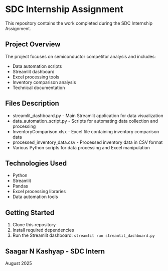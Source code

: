 ﻿# SDC Internship Assignment

This repository contains the work completed during the SDC Internship Assignment.

## Project Overview

The project focuses on semiconductor competitor analysis and includes:
- Data automation scripts
- Streamlit dashboard
- Excel processing tools
- Inventory comparison analysis
- Technical documentation

## Files Description

- streamlit_dashboard.py - Main Streamlit application for data visualization
- data_automation_script.py - Scripts for automating data collection and processing
- InventoryComparison.xlsx - Excel file containing inventory comparison data
- processed_inventory_data.csv - Processed inventory data in CSV format
- Various Python scripts for data processing and Excel manipulation

## Technologies Used

- Python
- Streamlit
- Pandas
- Excel processing libraries
- Data automation tools

## Getting Started

1. Clone this repository
2. Install required dependencies
3. Run the Streamlit dashboard: ```streamlit run streamlit_dashboard.py```


## Saagar N Kashyap - SDC Intern
August 2025


